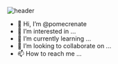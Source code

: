 ![header](https://capsule-render.vercel.app/api?type=waving&color=gradient&text=Pomecrenate's%20Notes&desc=with%20Programming)
- 👋 Hi, I’m @pomecrenate
- 👀 I’m interested in ...
- 🌱 I’m currently learning ...
- 💞️ I’m looking to collaborate on ...
- 📫 How to reach me ...

<!---
pomecrenate/pomecrenate is a ✨ special ✨ repository because its `README.md` (this file) appears on your GitHub profile.
You can click the Preview link to take a look at your changes.
--->
